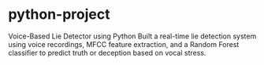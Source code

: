# python-project
Voice-Based Lie Detector using Python Built a real-time lie detection system using voice recordings, MFCC feature extraction, and a Random Forest classifier to predict truth or deception based on vocal stress.
